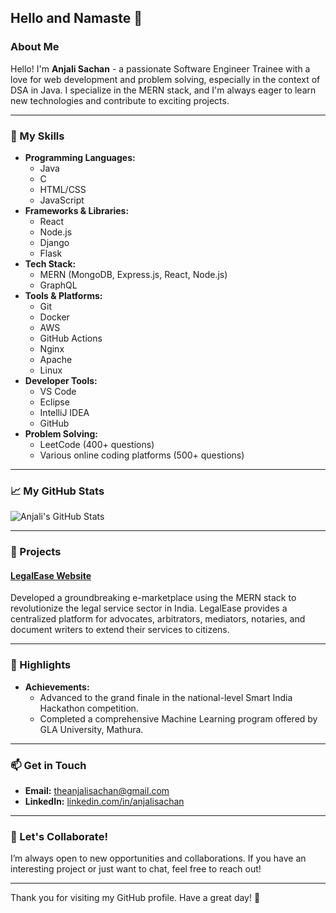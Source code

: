 ## Hello and Namaste 🙏

### About Me

Hello! I'm **Anjali Sachan** - a passionate Software Engineer Trainee with a love for web development and problem solving, especially in the context of DSA in Java. I specialize in the MERN stack, and I'm always eager to learn new technologies and contribute to exciting projects.

---

### 🚀 My Skills

- **Programming Languages:** 
  - Java
  - C
  - HTML/CSS
  - JavaScript
- **Frameworks & Libraries:** 
  - React
  - Node.js
  - Django
  - Flask
- **Tech Stack:** 
  - MERN (MongoDB, Express.js, React, Node.js)
  - GraphQL
- **Tools & Platforms:** 
  - Git
  - Docker
  - AWS
  - GitHub Actions
  - Nginx
  - Apache
  - Linux
- **Developer Tools:** 
  - VS Code
  - Eclipse
  - IntelliJ IDEA
  - GitHub
- **Problem Solving:** 
  - LeetCode (400+ questions)
  - Various online coding platforms (500+ questions)

---

### 📈 My GitHub Stats

![Anjali's GitHub Stats](https://github-readme-stats.vercel.app/api?username=anjsachan&show_icons=true&hide_title=true&hide=prs&count_private=true&theme=dark)

---

### 📜 Projects

#### [LegalEase Website](https://legalease.onrender.com/)
Developed a groundbreaking e-marketplace using the MERN stack to revolutionize the legal service sector in India. LegalEase provides a centralized platform for advocates, arbitrators, mediators, notaries, and document writers to extend their services to citizens.

---

### 🌟 Highlights

- **Achievements:**
  - Advanced to the grand finale in the national-level Smart India Hackathon competition.
  - Completed a comprehensive Machine Learning program offered by GLA University, Mathura.

---

### 📫 Get in Touch

- **Email:** [theanjalisachan@gmail.com](mailto:theanjalisachan@gmail.com)
- **LinkedIn:** [linkedin.com/in/anjalisachan](https://www.linkedin.com/in/anjalisachan/)

---

### 🤝 Let's Collaborate!

I’m always open to new opportunities and collaborations. If you have an interesting project or just want to chat, feel free to reach out!

---

Thank you for visiting my GitHub profile. Have a great day! 👑
